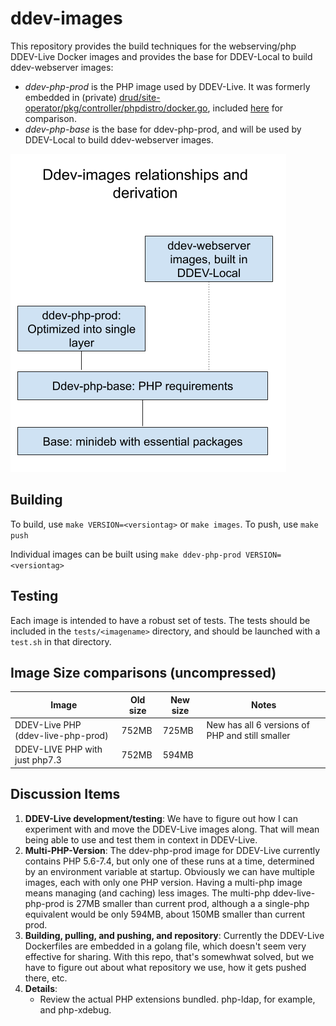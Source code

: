 # ddev-images

This repository provides the build techniques for the webserving/php DDEV-Live Docker images and provides the base for DDEV-Local to build ddev-webserver images:

* *ddev-php-prod* is the PHP image used by DDEV-Live. It was formerly embedded in (private) [drud/site-operator/pkg/controller/phpdistro/docker.go](https://github.com/drud/site-operator/blob/master/pkg/controller/phpdistro/docker.go), included [here](obsolete/php-dockerfile.txt) for comparison.
* *ddev-php-base* is the base for ddev-php-prod, and will be used by DDEV-Local to build ddev-webserver images.

![Block Diagram](docs-pics/ddev-images-block-diagram.png)

## Building

To build, use `make VERSION=<versiontag>` or `make images`. To push, use `make push`

Individual images can be built using `make ddev-php-prod VERSION=<versiontag>`

## Testing

Each image is intended to have a robust set of tests. The tests should be included in the `tests/<imagename>` directory, and should be launched with a `test.sh` in that directory. 

## Image Size comparisons (uncompressed)

| Image           | Old size | New size | Notes                                           |
|-----------------|----------|----------|-------------------------------------------------|
| DDEV-Live PHP (ddev-live-php-prod)  | 752MB    | 725MB    | New has all 6 versions of PHP and still smaller |
| DDEV-LIVE PHP with just php7.3 | 752MB | 594MB |


## Discussion Items

1. **DDEV-Live development/testing**: We have to figure out how I can experiment with and move the DDEV-Live images along. That will mean being able to use and test them in context in DDEV-Live.
2. **Multi-PHP-Version**: The ddev-php-prod image for DDEV-Live currently contains PHP 5.6-7.4, but only one of these runs at a time, determined by an environment variable at startup. Obviously we can have multiple images, each with only one PHP version. Having a multi-php image means managing (and caching) less images. The multi-php ddev-live-php-prod is 27MB smaller than current prod, although a a single-php equivalent would be only 594MB, about 150MB smaller than current prod. 
3. **Building, pulling, and pushing, and repository**: Currently the DDEV-Live Dockerfiles are embedded in a golang file, which doesn't seem very effective for sharing. With this repo, that's somewhwat solved, but we have to figure out about what repository we use, how it gets pushed there, etc.
4. **Details**: 
    * Review the actual PHP extensions bundled. php-ldap, for example, and php-xdebug.
